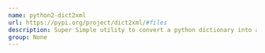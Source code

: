 ```yaml
---
name: python2-dict2xml
url: https://pypi.org/project/dict2xml/#files
description: Super Simple utility to convert a python dictionary into an xml string.
group: None
---
```

